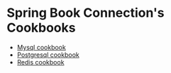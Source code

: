 # Spring Book Connection's Cookbooks

* [Mysql cookbook](mysql.md)
* [Postgresql cookbook](postgresql.md)
* [Redis cookbook](redis.md)